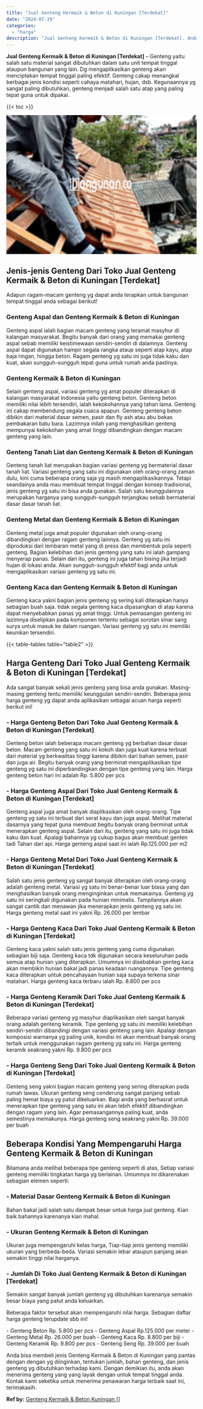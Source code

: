 ```yaml
---
title: "Jual Genteng Kermaik & Beton di Kuningan [Terdekat]"
date: "2024-07-29"
categories: 
  - "harga"
description: "Jual Genteng Kermaik & Beton di Kuningan [Terdekat]. Anda bisa membeli jenis Genteng Kermaik & Beton di Kuningan yang pantas dengan dengan yg diinginkan, ten..."
---
```


**Jual Genteng Kermaik & Beton di Kuningan \[Terdekat\]** – Genteng yaitu salah satu material sangat dibutuhkan dalam satu unit tempat tinggal ataupun bangunan yang lain. Dg mengaplikasikan genteng akan menciptakan tempat tinggal paling efektif. Genteng cakap menangkal berbagai jenis kondisi seperti cahaya matahari, hujan, dsb. Kegunaannya yg sangat paling dibutuhkan, genteng menjadi salah satu atap yang paling tepat guna untuk dipakai.

{{< toc >}}

![Jual Genteng Kermaik & Beton di Kuningan [Terdekat]](/images/genteng-minimalis-murah15.png)

## Jenis-jenis Genteng Dari Toko Jual Genteng Kermaik & Beton di Kuningan \[Terdekat\]

Adapun ragam-macam genteng yg dapat anda terapkan untuk bangunan tempat tinggal anda sebagai berikut!

### Genteng Aspal dan Genteng Kermaik & Beton di Kuningan

Genteng aspal ialah bagian macam genteng yang teramat masyhur di kalangan masyarakat. Begitu banyak dari orang yang memakai genteng aspal sebab memiliki keistimewaan sendiri-sendiri di dalamnya. Genteng aspal dapat digunakan hampir segala rangka ataup seperti atap kayu, atap baja ringan, hingga beton. Ragam genteng yg satu ini juga tidak kaku dan kuat, akan sungguh-sungguh tepat guna untuk rumah anda pastinya.

### Genteng Kermaik & Beton di Kuningan

Selain genteng aspal, variasi genteng yg amat populer diterapkan di kalangan masyarakat Indonesia yaitu genteng beton. Genteng beton memiliki nilai lebih tersendiri, ialah kekokohannya yang tahan lama. Genteng ini cakap membendung segala cuaca apapun. Genteng genteng beton dibikin dari material dasar semen, pasir dan fly ash atau abu bekas pembakaran batu bara. Lazimnya inilah yang menghasilkan genteng mempunyai kekokohan yang amat tinggi dibandingkan dengan macam genteng yang lain.

### Genteng Tanah Liat dan Genteng Kermaik & Beton di Kuningan

Genteng tanah liat merupakan bagian variasi genteng yg bermaterial dasar tanah liat. Variasi genteng yang satu ini digunakan oleh orang-orang zaman dulu, kini cuma beberapa orang saja yg masih mengaplikasikannya. Tetapi seandainya anda mau membuat tempat tinggal dengan konsep tradisional, jenis genteng yg satu ini bisa anda gunakan. Salah satu keunggulannya merupakan harganya yang sungguh-sungguh terjangkau sebab bermaterial dasar dasar tanah liat.

### Genteng Metal dan Genteng Kermaik & Beton di Kuningan

Genteng metal juga amat populer digunakan oleh orang-orang dibandingkan dengan ragam genteng lainnya. Genteng yg satu ini diproduksi dari lembaran metal yang di press dan membentuk pola seperti genteng. Bagian kelebihan dari jenis genteng yang satu ini ialah gampang menyerap panas. Selain dari itu, genteng ini juga tahan bising jika terjadi hujan di lokasi anda. Akan sungguh-sungguh efektif bagi anda untuk mengaplikasikan variasi genteng yg satu ini.

### Genteng Kaca dan Genteng Kermaik & Beton di Kuningan

Genteng kaca yakni bagian jenis genteng yg sering kali diterapkan hanya sebagian buah saja. tidak segala genteng kaca dipasangkan di atap karena dapat menyebabkan panas yg amat tinggi. Untuk pemasangan genteng ini lazimnya diselipkan pada komponen tertentu sebagai sorotan sinar sang surya untuk masuk ke dalam ruangan. Variasi genteng yg satu ini memiliki keunikan tersendiri.

{{< table-tables table="table2" >}}

## Harga Genteng Dari Toko Jual Genteng Kermaik & Beton di Kuningan \[Terdekat\]

Ada sangat banyak sekali jenis genteng yang bisa anda gunakan. Masing-masing genteng tentu memiliki keunggulan sendiri-sendiri. Beberapa jenis harga genteng yg dapat anda aplikasikan sebagai acuan harga seperti berikut ini!

### \- Harga Genteng Beton Dari Toko Jual Genteng Kermaik & Beton di Kuningan \[Terdekat\]

Genteng beton ialah beberapa macam genteng yg berbahan dasar dasar beton. Macam genteng yang satu ini kokoh dan juga kuat karena terbuat dari material yg berkwalitas tinggi karena dibikin dari bahan semen, pasir dan juga air. Begitu banyak orang yang berminat mengaplikasikan tipe genteng yg satu ini diperbandingkan dengan tipe genteng yang lain. Harga genteng beton hari ini adalah Rp. 5.800 per pcs

### \- Harga Genteng Aspal Dari Toko Jual Genteng Kermaik & Beton di Kuningan \[Terdekat\]

Genteng aspal juga amat banyak diaplikasikan oleh orang-orang. Tipe genteng yg satu ini terbuat dari serat kayu dan juga aspal. Melihat material dasarnya yang tepat guna membuat begitu banyak orang berminat untuk menerapkan genteng aspal. Selain dari itu, genteng yang satu ini juga tidak kaku dan kuat. Apalagi bahannya yg cukup bagus akan membuat genten tadi Tahan dari api. Harga genteng aspal saat ini ialah Rp.125.000 per m2

### \- Harga Genteng Metal Dari Toko Jual Genteng Kermaik & Beton di Kuningan \[Terdekat\]

Salah satu jenis genteng yg sangat banyak diterapkan oleh orang-orang adalah genteng metal. Variasi yg satu ini benar-benar luar biasa yang dan menghasilkan banyak orang menginginkan untuk memakainya. Genteng yg satu ini seringkali digunakan pada hunian minimalis. Tampilannya akan sangat cantik dan menawan jika menerapkan jenis genteng yg satu ini. Harga genteng metal saat ini yakni Rp. 26.000 per lembar

### \- Harga Genteng Kaca Dari Toko Jual Genteng Kermaik & Beton di Kuningan \[Terdekat\]

Genteng kaca yakni salah satu jenis genteng yang cuma digunakan sebagian biji saja. Genteng kaca tdk digunakan secara keseluruhan pada semua atap hunian yang diterapkan. Umumnya ini disebabkan genteg kaca akan membikin hunian bakal jadi panas keadaan ruangannya. Tipe genteng kaca diterapkan untuk pencahayaan hunian saja supaya terkena sinar matahari. Harga genteng kaca terbaru ialah Rp. 8.800 per pcs

### \- Harga Genteng Keramik Dari Toko Jual Genteng Kermaik & Beton di Kuningan \[Terdekat\]

Beberapa variasi genteng yg masyhur diaplikasikan oleh sangat banyak orang adalah genteng keramik. Tipe genteng yg satu ini memiliki kelebihan sendiri-sendiri dibandingi dengan variasi genteng yang lain. Apalagi dengan komposisi warnanya yg paling unik, kondisi ini akan membuat banyak orang tertaik untuk menggunakan ragam genteng yg satu ini. Harga genteng keramik seakrang yakni Rp. 9.800 per pcs

### \- Harga Genteng Seng Dari Toko Jual Genteng Kermaik & Beton di Kuningan \[Terdekat\]

Genteng seng yakni bagian macam genteng yang sering diterapkan pada rumah lawas. Ukuran genteng seng cenderung sangat panjang sebab paling hemat biaya yg patut dikeluarkan. Bagi anda yang berhasrat untuk menerapkan tipe genteng yang satu ini akan lebih efektif dibandingkan dengan ragam yang lain. Agar pemasangannya paling kuat, anda semestinya memakunya. Harga genteng seng seakrang yakni Rp. 39.000 per buah

## Beberapa Kondisi Yang Mempengaruhi Harga Genteng Kermaik & Beton di Kuningan

Bilamana anda melihat beberapa tipe genteng seperti di atas, Setiap variasi genteng memiliki tingkatan harga yg berlainan. Umumnya ini dikarenakan sebagian elemen seperti:

### \- Material Dasar Genteng Kermaik & Beton di Kuningan

Bahan bakal jadi salah satu dampak besar untuk harga jual genteng. Kian baik bahannya karenanya kian mahal.

### \- Ukuran Genteng Kermaik & Beton di Kuningan

Ukuran juga mempengaruhi kelas harga, Tiap-tiap jenis genteng memiliki ukuran yang berbeda-beda. Variasi semakin lebar ataupun panjang akan semakin tinggi nilai harganya.

### \- Jumlah Di Toko Jual Genteng Kermaik & Beton di Kuningan \[Terdekat\]

Semakin sangat banyak jumlah genteng yg dibutuhkan karenanya semakin besar biaya yang patut anda keluarkan.

Beberapa faktor tersebut akan mempengaruhi nilai harga. Sebagian daftar harga genteng terupdate sbb ini!

\- Genteng Beton Rp. 5.800 per pcs - Genteng Aspal Rp.125.000 per meter - Genteng Metal Rp. 26.000 per buah - Genteng Kaca Rp. 8.800 per biji - Genteng Keramik Rp. 9.800 per pcs - Genteng Seng Rp. 39.000 per buah

Anda bisa membeli jenis Genteng Kermaik & Beton di Kuningan yang pantas dengan dengan yg diinginkan, tentukan jumlah, bahan genteng, dan jenis genteng yg dibutuhkan terhadap kami. Dengan demikian itu, anda akan menerima genteng yang yang layak dengan untuk tempat tinggal anda. Kontak kami seketika untuk menerima penawaran harga terbaik saat ini, terimakasih.

**Ref by:**  [Genteng Kermaik & Beton  Kuningan []](https://id.wikipedia.org/wiki/Genteng)
